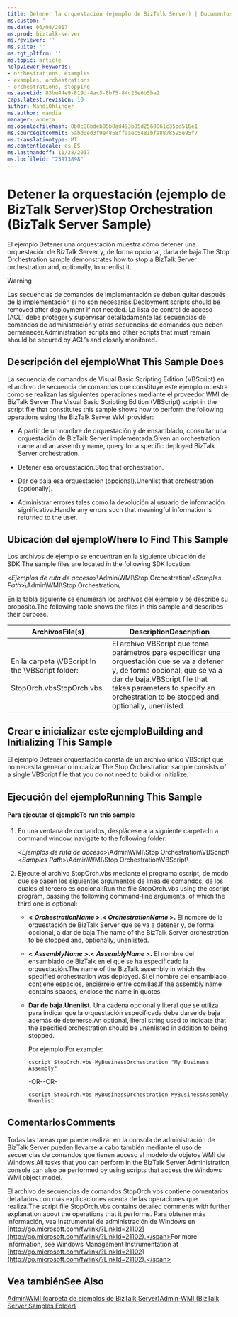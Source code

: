 ```yaml
---
title: Detener la orquestación (ejemplo de BizTalk Server) | Documentos de Microsoft
ms.custom: ''
ms.date: 06/08/2017
ms.prod: biztalk-server
ms.reviewer: ''
ms.suite: ''
ms.tgt_pltfrm: ''
ms.topic: article
helpviewer_keywords:
- orchestrations, examples
- examples, orchestrations
- orchestrations, stopping
ms.assetid: 83be44e9-819d-4ac5-8b75-84c23e6b5ba2
caps.latest.revision: 10
author: MandiOhlinger
ms.author: mandia
manager: anneta
ms.openlocfilehash: 8b0c88bdeb85b8ad493b85d2569061c35bd516e1
ms.sourcegitcommit: 5abd0ed3f9e4858ffaaec5481bfa8878595e95f7
ms.translationtype: MT
ms.contentlocale: es-ES
ms.lasthandoff: 11/28/2017
ms.locfileid: "25973898"
---
```

# <a name="stop-orchestration-biztalk-server-sample"></a><span data-ttu-id="a2fbb-102">Detener la orquestación (ejemplo de BizTalk Server)</span><span class="sxs-lookup"><span data-stu-id="a2fbb-102">Stop Orchestration (BizTalk Server Sample)</span></span>
<span data-ttu-id="a2fbb-103">El ejemplo Detener una orquestación muestra cómo detener una orquestación de BizTalk Server y, de forma opcional, darla de baja.</span><span class="sxs-lookup"><span data-stu-id="a2fbb-103">The Stop Orchestration sample demonstrates how to stop a BizTalk Server orchestration and, optionally, to unenlist it.</span></span>  
  
> [!WARNING]
>  <span data-ttu-id="a2fbb-104">Las secuencias de comandos de implementación se deben quitar después de la implementación si no son necesarias.</span><span class="sxs-lookup"><span data-stu-id="a2fbb-104">Deployment scripts should be removed after deployment if not needed.</span></span> <span data-ttu-id="a2fbb-105">La lista de control de acceso (ACL) debe proteger y supervisar detalladamente las secuencias de comandos de administración y otras secuencias de comandos que deben permanecer.</span><span class="sxs-lookup"><span data-stu-id="a2fbb-105">Administration scripts and other scripts that must remain should be secured by ACL’s and closely monitored.</span></span>  
  
## <a name="what-this-sample-does"></a><span data-ttu-id="a2fbb-106">Descripción del ejemplo</span><span class="sxs-lookup"><span data-stu-id="a2fbb-106">What This Sample Does</span></span>  
 <span data-ttu-id="a2fbb-107">La secuencia de comandos de Visual Basic Scripting Edition (VBScript) en el archivo de secuencia de comandos que constituye este ejemplo muestra cómo se realizan las siguientes operaciones mediante el proveedor WMI de BizTalk Server:</span><span class="sxs-lookup"><span data-stu-id="a2fbb-107">The Visual Basic Scripting Edition (VBScript) script in the script file that constitutes this sample shows how to perform the following operations using the BizTalk Server WMI provider:</span></span>  
  
-   <span data-ttu-id="a2fbb-108">A partir de un nombre de orquestación y de ensamblado, consultar una orquestación de BizTalk Server implementada.</span><span class="sxs-lookup"><span data-stu-id="a2fbb-108">Given an orchestration name and an assembly name, query for a specific deployed BizTalk Server orchestration.</span></span>  
  
-   <span data-ttu-id="a2fbb-109">Detener esa orquestación.</span><span class="sxs-lookup"><span data-stu-id="a2fbb-109">Stop that orchestration.</span></span>  
  
-   <span data-ttu-id="a2fbb-110">Dar de baja esa orquestación (opcional).</span><span class="sxs-lookup"><span data-stu-id="a2fbb-110">Unenlist that orchestration (optionally).</span></span>  
  
-   <span data-ttu-id="a2fbb-111">Administrar errores tales como la devolución al usuario de información significativa.</span><span class="sxs-lookup"><span data-stu-id="a2fbb-111">Handle any errors such that meaningful information is returned to the user.</span></span>  
  
## <a name="where-to-find-this-sample"></a><span data-ttu-id="a2fbb-112">Ubicación del ejemplo</span><span class="sxs-lookup"><span data-stu-id="a2fbb-112">Where to Find This Sample</span></span>  
 <span data-ttu-id="a2fbb-113">Los archivos de ejemplo se encuentran en la siguiente ubicación de SDK:</span><span class="sxs-lookup"><span data-stu-id="a2fbb-113">The sample files are located in the following SDK location:</span></span>  
  
 <span data-ttu-id="a2fbb-114">\<*Ejemplos de ruta de acceso*\>\Admin\WMI\Stop Orchestration\\</span><span class="sxs-lookup"><span data-stu-id="a2fbb-114">\<*Samples Path*\>\Admin\WMI\Stop Orchestration\\</span></span>  
  
 <span data-ttu-id="a2fbb-115">En la tabla siguiente se enumeran los archivos del ejemplo y se describe su propósito.</span><span class="sxs-lookup"><span data-stu-id="a2fbb-115">The following table shows the files in this sample and describes their purpose.</span></span>  
  
|<span data-ttu-id="a2fbb-116">Archivos</span><span class="sxs-lookup"><span data-stu-id="a2fbb-116">File(s)</span></span>|<span data-ttu-id="a2fbb-117">Description</span><span class="sxs-lookup"><span data-stu-id="a2fbb-117">Description</span></span>|  
|---------------|-----------------|  
|<span data-ttu-id="a2fbb-118">En la carpeta \VBScript:</span><span class="sxs-lookup"><span data-stu-id="a2fbb-118">In the \VBScript folder:</span></span><br /><br /> <span data-ttu-id="a2fbb-119">StopOrch.vbs</span><span class="sxs-lookup"><span data-stu-id="a2fbb-119">StopOrch.vbs</span></span>|<span data-ttu-id="a2fbb-120">El archivo VBScript que toma parámetros para especificar una orquestación que se va a detener y, de forma opcional, que se va a dar de baja.</span><span class="sxs-lookup"><span data-stu-id="a2fbb-120">VBScript file that takes parameters to specify an orchestration to be stopped and, optionally, unenlisted.</span></span>|  
  
## <a name="building-and-initializing-this-sample"></a><span data-ttu-id="a2fbb-121">Crear e inicializar este ejemplo</span><span class="sxs-lookup"><span data-stu-id="a2fbb-121">Building and Initializing This Sample</span></span>  
 <span data-ttu-id="a2fbb-122">El ejemplo Detener orquestación consta de un archivo único VBScript que no necesita generar o inicializar.</span><span class="sxs-lookup"><span data-stu-id="a2fbb-122">The Stop Orchestration sample consists of a single VBScript file that you do not need to build or initialize.</span></span>  
  
## <a name="running-this-sample"></a><span data-ttu-id="a2fbb-123">Ejecución del ejemplo</span><span class="sxs-lookup"><span data-stu-id="a2fbb-123">Running This Sample</span></span>  
  
#### <a name="to-run-this-sample"></a><span data-ttu-id="a2fbb-124">Para ejecutar el ejemplo</span><span class="sxs-lookup"><span data-stu-id="a2fbb-124">To run this sample</span></span>  
  
1.  <span data-ttu-id="a2fbb-125">En una ventana de comandos, desplácese a la siguiente carpeta:</span><span class="sxs-lookup"><span data-stu-id="a2fbb-125">In a command window, navigate to the following folder:</span></span>  
  
     <span data-ttu-id="a2fbb-126">\<*Ejemplos de ruta de acceso*\>\Admin\WMI\Stop Orchestration\VBScript\\</span><span class="sxs-lookup"><span data-stu-id="a2fbb-126">\<*Samples Path*\>\Admin\WMI\Stop Orchestration\VBScript\\</span></span>  
  
2.  <span data-ttu-id="a2fbb-127">Ejecute el archivo StopOrch.vbs mediante el programa cscript, de modo que se pasen los siguientes argumentos de línea de comandos, de los cuales el tercero es opcional:</span><span class="sxs-lookup"><span data-stu-id="a2fbb-127">Run the file StopOrch.vbs using the cscript program, passing the following command-line arguments, of which the third one is optional:</span></span>  
  
    -   <span data-ttu-id="a2fbb-128">**\<** ***OrchestrationName* \>.**</span><span class="sxs-lookup"><span data-stu-id="a2fbb-128">**\<** ***OrchestrationName* \>.**</span></span> <span data-ttu-id="a2fbb-129">El nombre de la orquestación de BizTalk Server que se va a detener y, de forma opcional, a dar de baja.</span><span class="sxs-lookup"><span data-stu-id="a2fbb-129">The name of the BizTalk Server orchestration to be stopped and, optionally, unenlisted.</span></span>  
  
    -   <span data-ttu-id="a2fbb-130">**\<** ***AssemblyName* \>.**</span><span class="sxs-lookup"><span data-stu-id="a2fbb-130">**\<** ***AssemblyName* \>.**</span></span> <span data-ttu-id="a2fbb-131">El nombre del ensamblado de BizTalk en el que se ha especificado la orquestación.</span><span class="sxs-lookup"><span data-stu-id="a2fbb-131">The name of the BizTalk assembly in which the specified orchestration was deployed.</span></span> <span data-ttu-id="a2fbb-132">Si el nombre del ensamblado contiene espacios, enciérrelo entre comillas.</span><span class="sxs-lookup"><span data-stu-id="a2fbb-132">If the assembly name contains spaces, enclose the name in quotes.</span></span>  
  
    -   <span data-ttu-id="a2fbb-133">**Dar de baja.**</span><span class="sxs-lookup"><span data-stu-id="a2fbb-133">**Unenlist.**</span></span> <span data-ttu-id="a2fbb-134">Una cadena opcional y literal que se utiliza para indicar que la orquestación especificada debe darse de baja además de detenerse.</span><span class="sxs-lookup"><span data-stu-id="a2fbb-134">An optional, literal string used to indicate that the specified orchestration should be unenlisted in addition to being stopped.</span></span>  
  
         <span data-ttu-id="a2fbb-135">Por ejemplo:</span><span class="sxs-lookup"><span data-stu-id="a2fbb-135">For example:</span></span>  
  
        ```  
        cscript StopOrch.vbs MyBusinessOrchestration "My Business Assembly"  
        ```  
  
         <span data-ttu-id="a2fbb-136">-OR-</span><span class="sxs-lookup"><span data-stu-id="a2fbb-136">-OR-</span></span>  
  
        ```  
        cscript StopOrch.vbs MyBusinessOrchestration MyBusinessAssembly Unenlist  
        ```  
  
## <a name="comments"></a><span data-ttu-id="a2fbb-137">Comentarios</span><span class="sxs-lookup"><span data-stu-id="a2fbb-137">Comments</span></span>  
 <span data-ttu-id="a2fbb-138">Todas las tareas que puede realizar en la consola de administración de BizTalk Server pueden llevarse a cabo también mediante el uso de secuencias de comandos que tienen acceso al modelo de objetos WMI de Windows.</span><span class="sxs-lookup"><span data-stu-id="a2fbb-138">All tasks that you can perform in the BizTalk Server Administration console can also be performed by using scripts that access the Windows WMI object model.</span></span>  
  
 <span data-ttu-id="a2fbb-139">El archivo de secuencias de comandos StopOrch.vbs contiene comentarios detallados con más explicaciones acerca de las operaciones que realiza.</span><span class="sxs-lookup"><span data-stu-id="a2fbb-139">The script file StopOrch.vbs contains detailed comments with further explanation about the operations that it performs.</span></span> <span data-ttu-id="a2fbb-140">Para obtener más información, vea Instrumental de administración de Windows en [http://go.microsoft.com/fwlink/?LinkId=21102](http://go.microsoft.com/fwlink/?LinkId=21102).</span><span class="sxs-lookup"><span data-stu-id="a2fbb-140">For more information, see Windows Management Instrumentation at [http://go.microsoft.com/fwlink/?LinkId=21102](http://go.microsoft.com/fwlink/?LinkId=21102).</span></span>  
  
## <a name="see-also"></a><span data-ttu-id="a2fbb-141">Vea también</span><span class="sxs-lookup"><span data-stu-id="a2fbb-141">See Also</span></span>  
 [<span data-ttu-id="a2fbb-142">Admin\WMI (carpeta de ejemplos de BizTalk Server)</span><span class="sxs-lookup"><span data-stu-id="a2fbb-142">Admin-WMI (BizTalk Server Samples Folder)</span></span>](../core/admin-wmi-biztalk-server-samples-folder.md)